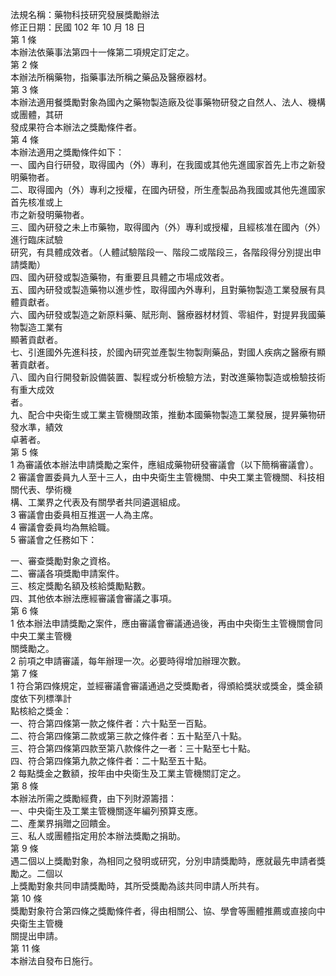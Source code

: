 法規名稱：藥物科技研究發展獎勵辦法  
修正日期：民國 102 年 10 月 18 日  
第 1 條  
本辦法依藥事法第四十一條第二項規定訂定之。  
第 2 條  
本辦法所稱藥物，指藥事法所稱之藥品及醫療器材。  
第 3 條  
本辦法適用餐獎勵對象為國內之藥物製造廠及從事藥物研發之自然人、法人、機構或團體，其研  
發成果符合本辦法之獎勵條件者。  
第 4 條  
本辦法適用之獎勵條件如下：  
一、國內自行研發，取得國內（外）專利，在我國或其他先進國家首先上市之新發明藥物者。  
二、取得國內（外）專利之授權，在國內研發，所生產製品為我國或其他先進國家首先核准或上  
市之新發明藥物者。  
三、國內研發之未上市藥物，取得國內（外）專利或授權，且經核准在國內（外）進行臨床試驗  
研究，有具體成效者。（人體試驗階段一、階段二或階段三，各階段得分別提出申請獎勵）  
四、國內研發或製造藥物，有重要且具體之市場成效者。  
五、國內研發或製造藥物以進步性，取得國內外專利，且對藥物製造工業發展有具體貢獻者。  
六、國內研發或製造之新原料藥、賦形劑、醫療器材材質、零組件，對提昇我國藥物製造工業有  
顯著貢獻者。  
七、引進國外先進科技，於國內研究並產製生物製劑藥品，對國人疾病之醫療有顯著貢獻者。  
八、國內自行開發新設備裝置、製程或分析檢驗方法，對改進藥物製造或檢驗技術有重大成效  
者。  
九、配合中央衛生或工業主管機關政策，推動本國藥物製造工業發展，提昇藥物研發水準，績效  
卓著者。  
第 5 條  
1 為審議依本辦法申請獎勵之案件，應組成藥物研發審議會（以下簡稱審議會）。  
2 審議會置委員九人至十三人，由中央衛生主管機關、中央工業主管機關、科技相關代表、學術機  
構、工業界之代表及有關學者共同遴選組成。  
3 審議會由委員相互推選一人為主席。  
4 審議會委員均為無給職。  
5 審議會之任務如下：  


一、審查獎勵對象之資格。  
二、審議各項獎勵申請案件。  
三、核定獎勵名額及核給獎勵點數。  
四、其他依本辦法應經審議會審議之事項。  
第 6 條  
1 依本辦法申請獎勵之案件，應由審議會審議通過後，再由中央衛生主管機關會同中央工業主管機  
關獎勵之。  
2 前項之申請審議，每年辦理一次。必要時得增加辦理次數。  
第 7 條  
1 符合第四條規定，並經審議會審議通過之受獎勵者，得頒給獎狀或獎金，獎金額度依下列標準計  
點核給之獎金：  
一、符合第四條第一款之條件者：六十點至一百點。  
二、符合第四條第二款或第三款之條件者：五十點至八十點。  
三、符合第四條第四款至第八款條件之一者：三十點至七十點。  
四、符合第四條第九款之條件者：二十點至五十點。  
2 每點獎金之數額，按年由中央衛生及工業主管機關訂定之。  
第 8 條  
本辦法所需之獎勵經費，由下列財源籌措：  
一、中央衛生及工業主管機關逐年編列預算支應。  
二、產業界捐贈之回饋金。  
三、私人或團體指定用於本辦法獎勵之捐助。  
第 9 條  
遇二個以上獎勵對象，為相同之發明或研究，分別申請獎勵時，應就最先申請者獎勵之。二個以  
上獎勵對象共同申請獎勵時，其所受獎勵為該共同申請人所共有。  
第 10 條  
獎勵對象符合第四條之獎勵條件者，得由相關公、協、學會等團體推薦或直接向中央衛生主管機  
關提出申請。  
第 11 條  
本辦法自發布日施行。  


